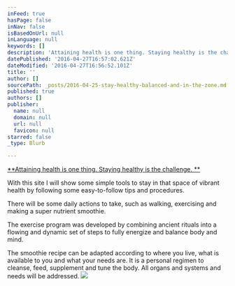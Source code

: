 ```yaml
---
inFeed: true
hasPage: false
inNav: false
isBasedOnUrl: null
inLanguage: null
keywords: []
description: 'Attaining health is one thing. Staying healthy is the challenge. '
datePublished: '2016-04-27T16:57:02.621Z'
dateModified: '2016-04-27T16:56:52.101Z'
title: ''
author: []
sourcePath: _posts/2016-04-25-stay-healthy-balanced-and-in-the-zone.md
published: true
authors: []
publisher:
  name: null
  domain: null
  url: null
  favicon: null
starred: false
_type: Blurb

---
```

[**Attaining health is one thing. Staying healthy is the challenge. **][0]

With this site I will show some simple tools to stay in that space of vibrant health by following some easy-to-follow tips and procedures. 

There will be some daily actions to take, such as walking, exercising and making a super nutrient smoothie.

The exercise program was developed by combining ancient rituals into a flowing and dynamic set of steps to fully energize and balance body and mind. 

The smoothie recipe can be adapted according to where you live, what is available to you and what your needs are. It is a personal regimen to cleanse, feed, supplement and tune the body. All organs and systems and needs will be addressed.
![](https://the-grid-user-content.s3-us-west-2.amazonaws.com/a5999089-8e69-45ac-ad37-e8f811f768bb.jpg)

  


[0]: null